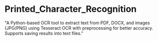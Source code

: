 # Printed_Character_Recognition
"A Python-based OCR tool to extract text from PDF, DOCX, and images (JPG/PNG) using Tesseract OCR with preprocessing for better accuracy. Supports saving results into text files."
